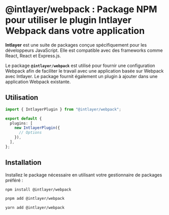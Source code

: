 # @intlayer/webpack : Package NPM pour utiliser le plugin Intlayer Webpack dans votre application

**Intlayer** est une suite de packages conçue spécifiquement pour les développeurs JavaScript. Elle est compatible avec des frameworks comme React, React et Express.js.

Le package **`@intlayer/webpack`** est utilisé pour fournir une configuration Webpack afin de faciliter le travail avec une application basée sur Webpack avec Intlayer. Le package fournit également un plugin à ajouter dans une application Webpack existante.

## Utilisation

```ts
import { IntlayerPlugin } from "@intlayer/webpack";

export default {
  plugins: [
    new IntlayerPlugin({
      // Options
    }),
  ],
};
```

## Installation

Installez le package nécessaire en utilisant votre gestionnaire de packages préféré :

```bash packageManager="npm"
npm install @intlayer/webpack
```

```bash packageManager="pnpm"
pnpm add @intlayer/webpack
```

```bash packageManager="yarn"
yarn add @intlayer/webpack
```
